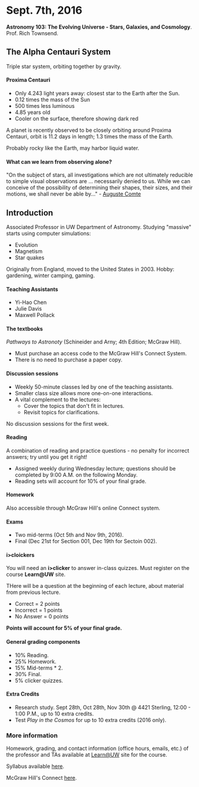 Sept. 7th, 2016
===============

**Astronomy 103: The Evolving Universe - Stars, Galaxies, and Cosmology**.
Prof. Rich Townsend.

The Alpha Centauri System
-------------------------

Triple star system, orbiting together by gravity.

#### Proxima Centauri

- Only 4.243 light years away: closest star to the Earth after the Sun.
- 0.12 times the mass of the Sun
- 500 times less luminous
- 4.85 years old
- Cooler on the surface, therefore showing dark red

A planet is recently observed to be closely orbiting around Proxima Centauri, orbit is 11.2 days in length; 1.3 times the mass of the Earth.

Probably rocky like the Earth, may harbor liquid water.

#### What can we learn from observing alone?

"On the subject of stars, all investigations which are not ultimately reducible to simple visual observations are ... necessarily denied to us. While we can conceive of the possibility of determining their shapes, their sizes, and their motions, we shall never be able by..." - [Auguste Comte](https://en.wikipedia.org/wiki/Auguste_Comte)

Introduction
------------

Associated Professor in UW Department of Astronomy. Studying "massive" starts using computer simulations:

- Evolution
- Magnetism
- Star quakes

Originally from England, moved to the United States in 2003.
Hobby: gardening, winter camping, gaming.

#### Teaching Assistants

- Yi-Hao Chen
- Julie Davis
- Maxwell Pollack

#### The textbooks

*Pathways to Astronoty* (Schineider and Arny; 4th Edition; McGraw Hill).

- Must purchase an access code to the McGraw Hill's Connect System.
- There is no need to purchase a paper copy.

#### Discussion sessions

- Weekly 50-minute classes led by one of the teaching assistants.
- Smaller class size allows more one-on-one interactions.
- A vital complement to the lectures:
  - Cover the topics that don't fit in lectures.
  - Revisit topics for clarifications.

No discussion sessions for the first week.

#### Reading

A combination of reading and practice questions - no penalty for incorrect answers; try until you get it right!

- Assigned weekly during Wednesday lecture; questions should be completed by 9:00 A.M. on the following Monday.
- Reading sets will account for 10% of your final grade.

#### Homework

Also accessible through McGraw Hill's online Connect system.

#### Exams

- Two mid-terms (Oct 5th and Nov 9th, 2016).
- Final (Dec 21st for Section 001, Dec 19th for Sectoin 002).

#### i>cloickers

You will need an **i>clicker** to answer in-class quizzes. Must register on the course **Learn@UW** site.

THere will be a question at the beginning of each lecture, about material from previous lecture.

- Correct = 2 points
- Incorrect = 1 points
- No Answer = 0 points

**Points will account for 5% of your final grade.**

#### General grading components

- 10% Reading.
- 25% Homework.
- 15% Mid-terms * 2.
- 30% Final.
- 5% clicker quizzes.

#### Extra Credits

- Research study. Sept 28th, Oct 28th, Nov 30th @ 4421 Sterling, 12:00 - 1:00 P.M., up to 10 extra credits.
- Test *Play in the Cosmos* for up to 10 extra credits (2016 only).


### More information

Homework, grading, and contact information (office hours, emails, etc.) of the professor and TAs available at [Learn@UW](https://uwmad.courses.wisconsin.edu/d2l/home/3362804) site for the course.

Syllabus available [here](https://uwmad.courses.wisconsin.edu/d2l/le/content/3362804/fullscreen/21144277/View).

McGraw Hill's Connect [here](http://connect.mheducation.com/class/r-townsend-section-002).
